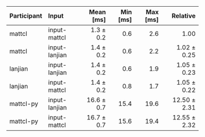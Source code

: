 | Participant | Input | Mean [ms] | Min [ms] | Max [ms] | Relative |
|:---|:---|---:|---:|---:|---:|
| mattcl | input-mattcl | 1.3 ± 0.2 | 0.6 | 2.6 | 1.00 |
| mattcl | input-lanjian | 1.4 ± 0.2 | 0.6 | 2.2 | 1.02 ± 0.25 |
| lanjian | input-lanjian | 1.4 ± 0.2 | 0.6 | 1.9 | 1.05 ± 0.23 |
| lanjian | input-mattcl | 1.4 ± 0.2 | 0.8 | 1.7 | 1.05 ± 0.22 |
| mattcl-py | input-lanjian | 16.6 ± 0.7 | 15.4 | 19.6 | 12.50 ± 2.31 |
| mattcl-py | input-mattcl | 16.7 ± 0.7 | 15.6 | 19.4 | 12.55 ± 2.32 |

